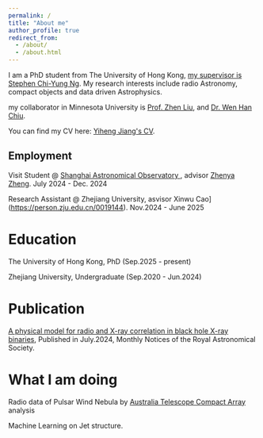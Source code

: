 ```yaml
---
permalink: /
title: "About me"
author_profile: true
redirect_from: 
  - /about/
  - /about.html
---
```


I am a PhD student from The University of Hong Kong, [my supervisor is Stephen Chi-Yung Ng](https://www.physics.hku.hk/people/academic_staff/teaching_staff/scy_ng). My research interests include radio Astronomy, compact objects and data driven Astrophysics.

my collaborator in Minnesota University is [Prof. Zhen Liu](https://cse.umn.edu/physics/zhen-liu), and [Dr. Wen Han Chiu](https://physics.illinois.edu/people/directory/profile/whchiu).

You can find my CV here: [Yiheng Jiang's CV](../assets/YihengJiang_resume.pdf).

Employment
------
Visit Student @ [Shanghai Astronomical Observatory ](http://www.shao.cas.cn/), advisor [Zhenya Zheng](http://www.shao.cas.cn/sourcedb/zw/zjrck/201804/t20180403_4991274.html).  July 2024 - Dec. 2024

Research Assistant @ Zhejiang University, asvisor Xinwu Cao](https://person.zju.edu.cn/0019144). Nov.2024 - June 2025

Education
======
The University of Hong Kong, PhD (Sep.2025 - present)

Zhejiang University, Undergraduate (Sep.2020 - Jun.2024)

Publication
======
[A physical model for radio and X-ray correlation in black hole X-ray binaries](https://doi.org/10.1093/mnras/stae1777), Published in July.2024, Monthly Notices of the Royal Astronomical Society.

What I am doing
======
Radio data of Pulsar Wind Nebula by [Australia Telescope Compact Array](https://www.atnf.csiro.au/) analysis

Machine Learning on Jet structure.
